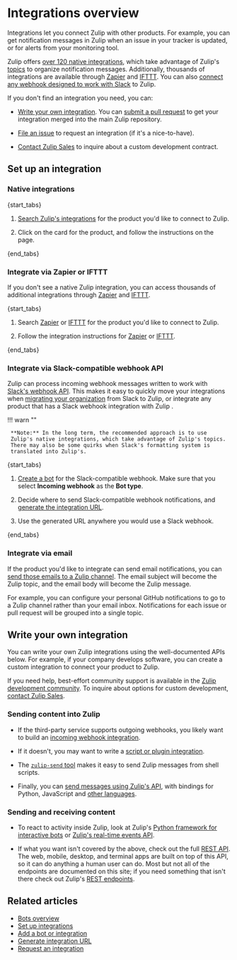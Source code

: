 # Integrations overview

Integrations let you connect Zulip with other products. For example, you can get
notification messages in Zulip when an issue in your tracker is updated, or for
alerts from your monitoring tool.

Zulip offers [over 120 native integrations](/integrations/), which take
advantage of Zulip's [topics](/help/introduction-to-topics) to organize
notification messages. Additionally, thousands of integrations are available
through [Zapier](https://zapier.com/apps) and [IFTTT](https://ifttt.com/search).
You can also [connect any webhook designed to work with
Slack](/integrations/doc/slack_incoming) to Zulip.

If you don't find an integration you need, you can:

- [Write your own integration](#write-your-own-integration). You can [submit a
pull
request](https://zulip.readthedocs.io/en/latest/contributing/reviewable-prs.html)
to get your integration merged into the main Zulip repository.

- [File an issue](https://github.com/zulip/zulip/issues/new/choose) to request
  an integration (if it's a nice-to-have).

- [Contact Zulip Sales](mailto:sales@zulip.com) to inquire about a custom
  development contract.

## Set up an integration

### Native integrations

{start_tabs}

1. [Search Zulip's integrations](/integrations/) for the product you'd like to
   connect to Zulip.

1. Click on the card for the product, and follow the instructions on the page.

{end_tabs}

### Integrate via Zapier or IFTTT

If you don't see a native Zulip integration, you can access thousands of
additional integrations through [Zapier](https://zapier.com/apps) and
[IFTTT](https://ifttt.com/search).

{start_tabs}

1. Search [Zapier](https://zapier.com/apps) or [IFTTT](https://ifttt.com/search)
   for the product you'd like to connect to Zulip.

1. Follow the integration instructions for [Zapier](/integrations/doc/zapier) or
   [IFTTT](/integrations/doc/ifttt).

{end_tabs}

### Integrate via Slack-compatible webhook API

Zulip can process incoming webhook messages written to work with [Slack's
webhook API](https://api.slack.com/messaging/webhooks). This makes it easy to
quickly move your integrations when [migrating your
organization](/help/import-from-slack) from Slack to Zulip, or integrate any
product that has a Slack webhook integration with Zulip .

!!! warn ""

     **Note:** In the long term, the recommended approach is to use
     Zulip's native integrations, which take advantage of Zulip's topics.
     There may also be some quirks when Slack's formatting system is
     translated into Zulip's.

{start_tabs}

1. [Create a bot](/help/add-a-bot-or-integration) for the Slack-compatible
   webhook. Make sure that you select **Incoming webhook** as the **Bot type**.

1. Decide where to send Slack-compatible webhook notifications, and [generate
   the integration URL](https://zulip.com/help/generate-integration-url).

1. Use the generated URL anywhere you would use a Slack webhook.

{end_tabs}

### Integrate via email

If the product you'd like to integrate can send email notifications, you can
[send those emails to a Zulip channel](/help/message-a-channel-by-email). The
email subject will become the Zulip topic, and the email body will become the
Zulip message.

For example, you can configure your personal GitHub notifications to go to a
Zulip channel rather than your email inbox. Notifications for each issue or pull
request will be grouped into a single topic.

## Write your own integration

You can write your own Zulip integrations using the well-documented APIs below.
For example, if your company develops software, you can create a custom
integration to connect your product to Zulip.

If you need help, best-effort community support is available in the [Zulip
development community](https://zulip.com/development-community/). To inquire
about options for custom development, [contact Zulip
Sales](mailto:sales@zulip.com).

### Sending content into Zulip

* If the third-party service supports outgoing webhooks, you likely want to
  build an [incoming webhook integration](/api/incoming-webhooks-overview).

* If it doesn't, you may want to write a
  [script or plugin integration](/api/non-webhook-integrations).

* The [`zulip-send` tool](/api/send-message) makes it easy to send Zulip
  messages from shell scripts.

* Finally, you can
  [send messages using Zulip's API](/api/send-message), with bindings for
  Python, JavaScript and [other languages](/api/client-libraries).

### Sending and receiving content

* To react to activity inside Zulip, look at Zulip's
  [Python framework for interactive bots](/api/running-bots) or
  [Zulip's real-time events API](/api/get-events).

* If what you want isn't covered by the above, check out the full
  [REST API](/api/rest). The web, mobile, desktop, and terminal apps are
  built on top of this API, so it can do anything a human user can do. Most
  but not all of the endpoints are documented on this site; if you need
  something that isn't there check out Zulip's
  [REST endpoints](https://github.com/zulip/zulip/blob/main/zproject/urls.py).

## Related articles

* [Bots overview](/help/bots-overview)
* [Set up integrations](/help/set-up-integrations)
* [Add a bot or integration](/help/add-a-bot-or-integration)
* [Generate integration URL](/help/generate-integration-url)
* [Request an integration](/help/request-an-integration)
